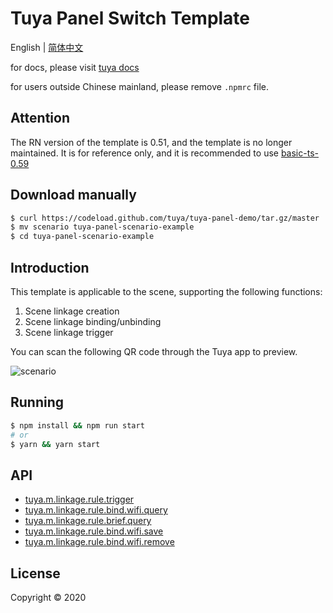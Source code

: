 # Tuya Panel Switch Template

English | [简体中文](./README-zh_CN.md)

for docs, please visit [tuya docs](https://docs.tuya.com)

for users outside Chinese mainland, please remove `.npmrc` file.

## Attention

The RN version of the template is 0.51, and the template is no longer maintained. It is for reference only, and it is recommended to use [basic-ts-0.59](./basic-ts-0.59)

## Download manually

```bash
$ curl https://codeload.github.com/tuya/tuya-panel-demo/tar.gz/master | tar -xz --strip=2 tuya-panel-demo-master/examples/scenario
$ mv scenario tuya-panel-scenario-example
$ cd tuya-panel-scenario-example
```

## Introduction

This template is applicable to the scene, supporting the following functions:

1. Scene linkage creation
2. Scene linkage binding/unbinding
3. Scene linkage trigger

You can scan the following QR code through the Tuya app to preview.

![scenario](https://images.tuyacn.com/fe-static/docs/img/68a3f0db-5185-4de6-be4b-34a8a4b7cf4e.png)

## Running

```bash
$ npm install && npm run start
# or
$ yarn && yarn start
```

## API

* [tuya.m.linkage.rule.trigger](https://docs.tuya.com/zh/iot/panel-development/panel-sdk-development/common-sdk-development/scene-related-interface/scene-related-interface?id=K9pemz7l3wz0t)
* [tuya.m.linkage.rule.bind.wifi.query](https://docs.tuya.com/zh/iot/panel-development/panel-sdk-development/common-sdk-development/scene-related-interface/scene-related-interface?id=K9pemz7l3wz0t)
* [tuya.m.linkage.rule.brief.query](https://docs.tuya.com/zh/iot/panel-development/panel-sdk-development/common-sdk-development/scene-related-interface/scene-related-interface?id=K9pemz7l3wz0t)
* [tuya.m.linkage.rule.bind.wifi.save](https://docs.tuya.com/zh/iot/panel-development/panel-sdk-development/common-sdk-development/scene-related-interface/scene-related-interface?id=K9pemz7l3wz0t)
* [tuya.m.linkage.rule.bind.wifi.remove](https://docs.tuya.com/zh/iot/panel-development/panel-sdk-development/common-sdk-development/scene-related-interface/scene-related-interface?id=K9pemz7l3wz0t)

## License

Copyright © 2020
